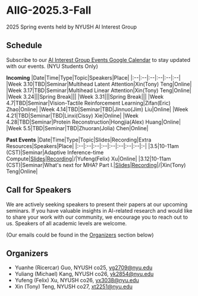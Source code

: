 # AIIG-2025.3-Fall
2025 Spring events held by NYUSH AI Interest Group


## Schedule

Subscribe to our [AI Interest Group Events Google Calendar](https://calendar.google.com/calendar/u/0?cid=Y18zZGZkOGNkM2JiMWM5NzViZDU1YjVkYzQyMWJkZDQwMGFjYWJkZWVkMGQzMWRmNGRjMTlkOTNhYjNmZDNlYzJjQGdyb3VwLmNhbGVuZGFyLmdvb2dsZS5jb20) to stay updated with our events. (NYU Students Only)

**Incoming**
|Date|Time|Type|Topic|Speakers|Place|
|:--|:--|:--|:--|:--|:--|
|Week 3.10|TBD|Seminar|Multihead Latent Attention|Xin(Tony) Teng|Online|
|Week 3.17|TBD|Seminar|Multihead Linear Attention|Xin(Tony) Teng|Online| 
|Week 3.24|||Spring Break|||
|Week 3.31|||Spring Break|||
|Week 4.7|TBD|Seminar|Vision-Tactile Reinforcement Learning|Zifan(Eric) Zhao|Online|
|Week 4.14|TBD|Seminar|TBD|Jinnuo(Jim) Liu|Online|
|Week 4.21|TBD|Seminar|TBD|Linxi(Cissy) Xie|Online|
|Week 4.28|TBD|Seminar|Protein Reconstruction|Hongjia(Alex) Huang|Online|
|Week 5.5|TBD|Seminar|TBD|Zhuoran(Jolia) Chen|Online|


**Past Events**
|Date|Time|Type|Topic|Slides|Recording|Extra Resources|Speakers|Place|
|:--|:--|:--|:--|:--|:--|:--|:--|:-|
|3.5|10-11am (CST)|Seminar|Adaptive Inference-time Compute|[Slides](https://docs.google.com/presentation/d/1FML-K1tF_hYIFXignJgqz6oI3N249oDTJBAdYyVqEwg/edit)|[Recording](https://drive.google.com/file/d/1-APIHGmV7iR4G2CnR4ld52L5sDR5Tvdv/view?usp=drive_link)|/|Yufeng(Felix) Xu|Online|
|3.12|10-11am (CST)|Seminar|What's next for MHA? Part I.|[Slides](https://docs.google.com/presentation/d/1mieDvKf2kccOEVU7rXJXPGqg8IdDIIfESici3jEpLZ0/edit#slide=id.g806743487f_0_7)|[Recording](https://nyu.zoom.us/rec/share/cudfEJvR7KofR8P5Lml6err_w4VwTDW8k8prtD8h3-XNwSgf5O3uquQnqHk3MTQT.9rrFnNCukHOma-l5)|/|Xin(Tony) Teng|Online|


## Call for Speakers
We are actively seeking speakers to present their papers at our upcoming seminars. If you have valuable insights in AI-related research and would like to share your work with our community, we encourage you to reach out to us. Speakers of all academic levels are welcome. 

(Our emails could be found in the [Organizers](#organizers) section below)

## Organizers
- Yuanhe (Ricercar) Guo, NYUSH co25, [yg2709@nyu.edu](mailto:yg2709@nyu.edu)
- Yuliang (Michael) Kang, NYUSH co26, [yk2854@nyu.edu](mailto:yk2854@nyu.edu)
- Yufeng (Felix) Xu, NYUSH co26, [yx3038@nyu.edu](mailto:yx3038@nyu.edu)
- Xin (Tony) Teng, NYUSH co27, [xt2251@nyu.edu](mailto:xt2251@nyu.edu)

